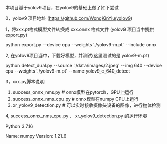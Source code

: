 本项目基于yolov9项目，在yolov9的基础上做了如下尝试

0，yolov9 项目地址
(https://github.com/WongKinYiu/yolov9)

1，将xxx.pt格式模型文件转换成  xxx.onnx 格式文件 (yolov9 项目当中提供 export.py)

  python export.py --device cpu --weights './yolov9-m.pt' --include onnx
  

2, 在yolov9项目当中，下载好模型，并测试(这里测试的是 yolov9-m.pt)

  python detect_dual.py --source './data/images/2.jpeg' --img 640 --device cpu --weights './yolov9-m.pt' --name yolov9_c_640_detect
  

3，xxx.py脚本说明

  1) success_onnx_nms.py      # onnx模型在pytorch，GPU上运行
  2) success_onnx_nms_cpu.py    # onnx模型在numpy CPU上运行
  3) xr_yolov9_detection.py     # 可以实时接收摄像头设备的图像，进行物体检测


4, success_onnx_nms_cpu.py  、 xr_yolov9_detection.py 的运行环境

Python 3.7.16

Name: numpy
Version: 1.21.6


